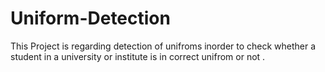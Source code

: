 # Uniform-Detection
This Project is regarding detection of unifroms inorder to check whether a student in a university or institute is in correct unifrom or not .

